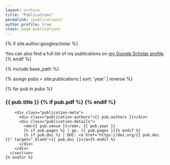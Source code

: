 ```yaml
---
layout: archive
title: "Publications"
permalink: /publications/
author_profile: true
class: page-publications  
---
```


{% if site.author.googlescholar %}
  <div class="wordwrap">You can also find a full list of my publications on <a href="{{site.author.googlescholar}}">my Google Scholar profile</a>.</div>
{% endif %}

{% include base_path %}


{% assign pubs = site.publications | sort: 'year' | reverse %}

<div class="publications-page">

  
  <!-- 出版物列表 -->
  <div class="publications-list">
    {% for pub in pubs %}
      <section class="publication-item" data-year="{{ pub.year }}">
        <h3 class="publication-title">
          {{ pub.title }}
          {% if pub.pdf %}
            <a href="{{ pub.pdf | prepend: '/files/' | relative_url }}" target="_blank" class="pdf-link" title="Download PDF">
              <i class="fas fa-file-pdf"></i>
            </a>
          {% endif %}
        </h3>
        
        <div class="publication-meta">
          <div class="publication-authors">{{ pub.authors }}</div>
          <div class="publication-details">
            <em>{{ pub.venue }}</em>, {{ pub.year }}
            {% if pub.pages %} | pp. {{ pub.pages }}{% endif %}
            {% if pub.doi %} | DOI: <a href="https://doi.org/{{ pub.doi }}" target="_blank">{{ pub.doi }}</a>{% endif %}
          </div>
        </div>
      </section>
    {% endfor %}
  </div>
</div>

<!-- 添加调试信息 -->
<script>
console.log('Publications count:', {{ pubs.size }});
</script>